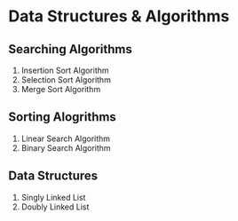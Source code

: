 # Data Structures & Algorithms

## Searching Algorithms
1. Insertion Sort Algorithm
2. Selection Sort Algorithm
3. Merge Sort Algorithm

## Sorting Alogrithms
1. Linear Search Algorithm
2. Binary Search Algorithm

## Data Structures
1. Singly Linked List
2. Doubly Linked List
